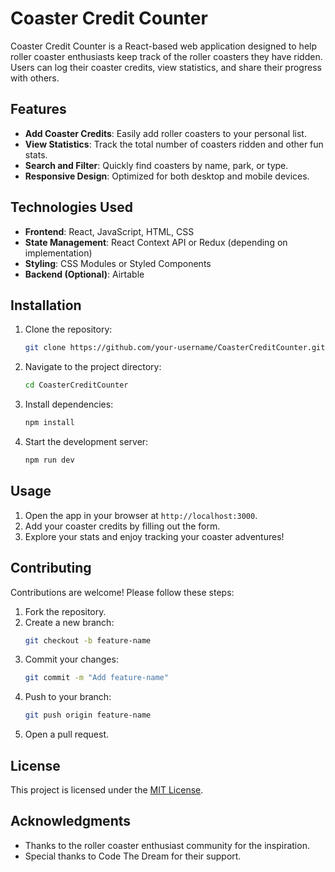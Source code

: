 # Coaster Credit Counter

Coaster Credit Counter is a React-based web application designed to help roller coaster enthusiasts keep track of the roller coasters they have ridden. Users can log their coaster credits, view statistics, and share their progress with others.

## Features

- **Add Coaster Credits**: Easily add roller coasters to your personal list.
- **View Statistics**: Track the total number of coasters ridden and other fun stats.
- **Search and Filter**: Quickly find coasters by name, park, or type.
- **Responsive Design**: Optimized for both desktop and mobile devices.

## Technologies Used

- **Frontend**: React, JavaScript, HTML, CSS
- **State Management**: React Context API or Redux (depending on implementation)
- **Styling**: CSS Modules or Styled Components
- **Backend (Optional)**: Airtable

## Installation

1. Clone the repository:
    ```bash
    git clone https://github.com/your-username/CoasterCreditCounter.git
    ```
2. Navigate to the project directory:
    ```bash
    cd CoasterCreditCounter
    ```
3. Install dependencies:
    ```bash
    npm install
    ```
4. Start the development server:
    ```bash
    npm run dev
    ```

## Usage

1. Open the app in your browser at `http://localhost:3000`.
2. Add your coaster credits by filling out the form.
3. Explore your stats and enjoy tracking your coaster adventures!

## Contributing

Contributions are welcome! Please follow these steps:

1. Fork the repository.
2. Create a new branch:
    ```bash
    git checkout -b feature-name
    ```
3. Commit your changes:
    ```bash
    git commit -m "Add feature-name"
    ```
4. Push to your branch:
    ```bash
    git push origin feature-name
    ```
5. Open a pull request.

## License

This project is licensed under the [MIT License](LICENSE).

## Acknowledgments

- Thanks to the roller coaster enthusiast community for the inspiration.
- Special thanks to Code The Dream for their support.
